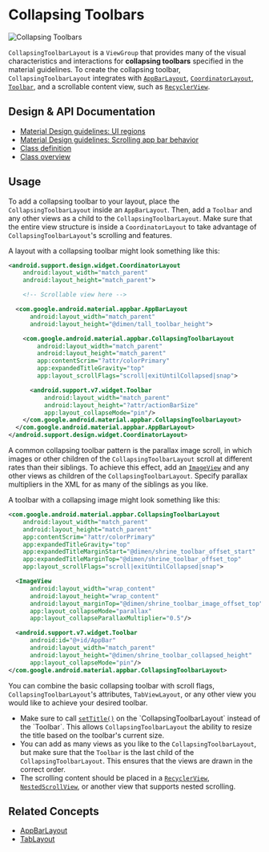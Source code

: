 <!--docs:
title: "Collapsing Toolbars"
layout: detail
section: components
excerpt: "Collapsing toolbars change height and other visual aspects in response to scrolling."
iconId: toolbar
path: /catalog/collapsing-toolbar-layout/
-->

# Collapsing Toolbars

![Collapsing Toolbars](assets/collapsing-toolbars.svg)
<!--{: .article__asset.article__asset--screenshot }-->

`CollapsingToolbarLayout` is a `ViewGroup` that provides many of the visual
characteristics and interactions for **collapsing toolbars** specified in the
material guidelines. To create the collapsing toolbar, `CollapsingToolbarLayout`
integrates with
[`AppBarLayout`](https://developer.android.com/reference/com/google/android/material/appbar/AppBarLayout),
[`CoordinatorLayout`](https://developer.android.com/reference/androidx/coordinatorlayout/widget/CoordinatorLayout),
[`Toolbar`](https://developer.android.com/reference/android/support/v7/widget/Toolbar.html),
and a scrollable content view, such as
[`RecyclerView`](https://developer.android.com/reference/android/support/v7/widget/RecyclerView.html).

## Design & API Documentation

*   [Material Design guidelines: UI
    regions](https://material.io/guidelines/layout/structure.html#structure-ui-regions)
    <!--{: .icon-list-item.icon-list-item--spec }-->
*   [Material Design guidelines: Scrolling app bar
    behavior](https://material.io/guidelines/patterns/scrolling-techniques.html#scrolling-techniques-behavior)
    <!--{: .icon-list-item.icon-list-item--spec }-->
*   [Class
    definition](https://github.com/material-components/material-components-android/tree/master/lib/java/com/google/android/material/appbar/CollapsingToolbarLayout.java)
    <!--{: .icon-list-item.icon-list-item--link }-->
*   [Class
    overview](https://developer.android.com/reference/com/google/android/material/appbar/CollapsingToolbarLayout)
    <!--{: .icon-list-item.icon-list-item--link }--> <!--{: .icon-list }-->

## Usage

To add a collapsing toolbar to your layout, place the `CollapsingToolbarLayout`
inside an `AppBarLayout`. Then, add a `Toolbar` and any other views as a child
to the `CollapsingToolbarLayout`. Make sure that the entire view structure is
inside a `CoordinatorLayout` to take advantage of `CollapsingToolbarLayout`'s
scrolling and features.

A layout with a collapsing toolbar might look something like this:

```xml
<android.support.design.widget.CoordinatorLayout
    android:layout_width="match_parent"
    android:layout_height="match_parent">

    <!-- Scrollable view here -->

  <com.google.android.material.appbar.AppBarLayout
      android:layout_width="match_parent"
      android:layout_height="@dimen/tall_toolbar_height">

    <com.google.android.material.appbar.CollapsingToolbarLayout
        android:layout_width="match_parent"
        android:layout_height="match_parent"
        app:contentScrim="?attr/colorPrimary"
        app:expandedTitleGravity="top"
        app:layout_scrollFlags="scroll|exitUntilCollapsed|snap">

      <android.support.v7.widget.Toolbar
          android:layout_width="match_parent"
          android:layout_height="?attr/actionBarSize"
          app:layout_collapseMode="pin"/>
    </com.google.android.material.appbar.CollapsingToolbarLayout>
  </com.google.android.material.appbar.AppBarLayout>
</android.support.design.widget.CoordinatorLayout>
```

A common collapsing toolbar pattern is the parallax image scroll, in which
images or other children of the `CollapsingToolbarLayout` scroll at different
rates than their siblings. To achieve this effect, add an
[`ImageView`](https://developer.android.com/reference/android/widget/ImageView.html)
and any other views as children of the `CollapsingToolbarLayout`. Specify parallax
multipliers in the XML for as many of the siblings as you like.

A toolbar with a collapsing image might look something like this:

```xml
<com.google.android.material.appbar.CollapsingToolbarLayout
    android:layout_width="match_parent"
    android:layout_height="match_parent"
    app:contentScrim="?attr/colorPrimary"
    app:expandedTitleGravity="top"
    app:expandedTitleMarginStart="@dimen/shrine_toolbar_offset_start"
    app:expandedTitleMarginTop="@dimen/shrine_toolbar_offset_top"
    app:layout_scrollFlags="scroll|exitUntilCollapsed|snap">

  <ImageView
      android:layout_width="wrap_content"
      android:layout_height="wrap_content"
      android:layout_marginTop="@dimen/shrine_toolbar_image_offset_top"
      app:layout_collapseMode="parallax"
      app:layout_collapseParallaxMultiplier="0.5"/>

  <android.support.v7.widget.Toolbar
      android:id="@+id/AppBar"
      android:layout_width="match_parent"
      android:layout_height="@dimen/shrine_toolbar_collapsed_height"
      app:layout_collapseMode="pin"/>
</com.google.android.material.appbar.CollapsingToolbarLayout>
```

You can combine the basic collapsing toolbar with scroll flags,
`CollapsingToolbarLayout`'s attributes, `TabViewLayout`, or any other view you
would like to achieve your desired toolbar.

*   Make sure to call
    [`setTitle()`](https://developer.android.com/reference/com/google/android/material/appbar/CollapsingToolbarLayout#setTitle(java.lang.CharSequence))
    on the `CollapsingToolbarLayout` instead of the `Toolbar`. This allows
    `CollapsingToolbarLayout` the ability to resize the title based on the
    toolbar's current size.
*   You can add as many views as you like to the `CollapsingToolbarLayout`, but
    make sure that the `Toolbar` is the last child of the
    `CollapsingToolbarLayout`. This ensures that the views are drawn in the
    correct order.
*   The scrolling content should be placed in a
    [`RecyclerView`](https://developer.android.com/reference/android/support/v7/widget/RecyclerView.html),
    [`NestedScrollView`](https://developer.android.com/reference/android/support/v4/widget/NestedScrollView.html),
    or another view that supports nested scrolling.

## Related Concepts

*   [AppBarLayout](https://developer.android.com/reference/com/google/android/material/appbar/AppBarLayout)
*   [TabLayout](https://developer.android.com/reference/com/google/android/material/tabs/TabLayout)
